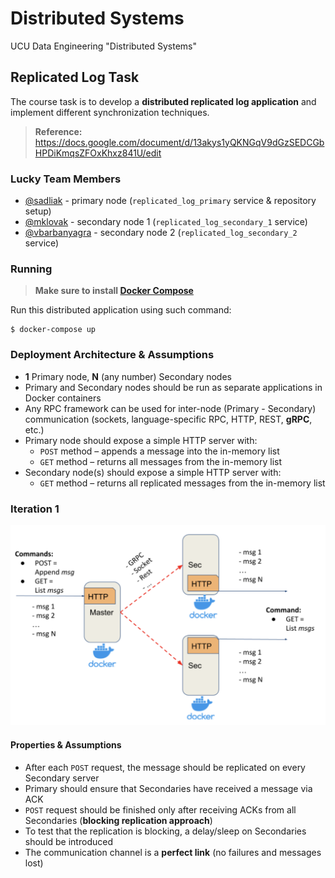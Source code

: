 # Distributed Systems

UCU Data Engineering "Distributed Systems"

## Replicated Log Task

The course task is to develop a **distributed replicated log application** and implement different synchronization
techniques.

> **Reference:** https://docs.google.com/document/d/13akys1yQKNGqV9dGzSEDCGbHPDiKmqsZFOxKhxz841U/edit

### Lucky Team Members

* [@sadliak](https://github.com/sadliak) - primary node (`replicated_log_primary` service & repository setup)
* [@mklovak](https://github.com/mklovak) - secondary node 1 (`replicated_log_secondary_1` service)
* [@vbarbanyagra](https://github.com/vbarbanyagra) - secondary node 2 (`replicated_log_secondary_2` service)

### Running

> **Make sure to install [Docker Compose](https://docs.docker.com/compose/install/)**

Run this distributed application using such command:

```shell command
$ docker-compose up
```

### Deployment Architecture & Assumptions

* **1** Primary node, **N** (any number) Secondary nodes
* Primary and Secondary nodes should be run as separate applications in Docker containers
* Any RPC framework can be used for inter-node (Primary - Secondary) communication
  (sockets, language-specific RPC, HTTP, REST, **gRPC**, etc.)
* Primary node should expose a simple HTTP server with:
    * `POST` method – appends a message into the in-memory list
    * `GET` method – returns all messages from the in-memory list
* Secondary node(s) should expose a simple HTTP server with:
    * `GET` method – returns all replicated messages from the in-memory list

### Iteration 1

![iteration-1](assets/iteration-1.png)

#### Properties & Assumptions

* After each `POST` request, the message should be replicated on every Secondary server
* Primary should ensure that Secondaries have received a message via ACK
* `POST` request should be finished only after receiving ACKs from all Secondaries (**blocking replication approach**)
* To test that the replication is blocking, a delay/sleep on Secondaries should be introduced
* The communication channel is a **perfect link** (no failures and messages lost)
